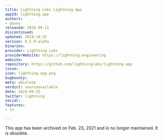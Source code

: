 ```yaml
---
title: Lightning Labs Lightning App
appId: lightning.app
authors:
- danny
released: 2018-09-11
discontinued: 
updated: 2019-10-25
version: 0.5.9-alpha
binaries: 
provider: Lightning Labs
providerWebsite: https://lightning.engineering
website: 
repository: https://github.com/lightninglabs/lightning-app
issue: 
icon: lightning.app.png
bugbounty: 
meta: obsolete
verdict: sourceavailable
date: 2024-04-25
twitter: lightning
social: 
features:
- ln

---
```


This app has been archived on Feb. 23, 2021 and is no longer maintained. It is obsolete.
